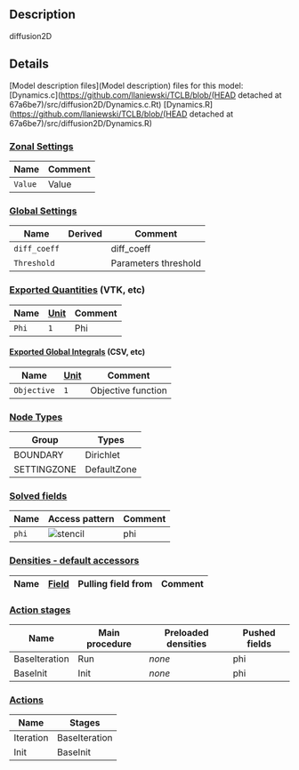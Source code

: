 

## Description
diffusion2D


## Details
[Model description files](Model description) files for this model:
[Dynamics.c](https://github.com/llaniewski/TCLB/blob/(HEAD detached at 67a6be7)/src/diffusion2D/Dynamics.c.Rt)
[Dynamics.R](https://github.com/llaniewski/TCLB/blob/(HEAD detached at 67a6be7)/src/diffusion2D/Dynamics.R)

### [Zonal Settings](Settings)

| Name | Comment |
| --- | --- |
|`Value`|Value|


### [Global Settings](Settings)

| Name | Derived | Comment |
| --- | --- | --- |
|`diff_coeff`||diff_coeff|
|`Threshold`||Parameters threshold|

### [Exported Quantities](Quantities) (VTK, etc)

| Name | [Unit](Units) | Comment |
| --- | --- | --- |
|`Phi`|`1`|Phi|

#### [Exported Global Integrals](Globals) (CSV, etc)

| Name | [Unit](Units) | Comment |
| --- | --- | --- |
|`Objective`|`1`|Objective function|

### [Node Types](Node-Types)

| Group | Types |
| --- | --- |
|BOUNDARY|Dirichlet|
|SETTINGZONE|DefaultZone|

### [Solved fields](Fields)

| Name | Access pattern | Comment |
| --- | --- | --- |
|`phi`|![stencil](/images/st_a1n1n1p0p1p1p0.png)|phi|

### [Densities - default accessors](Densities)

| Name | [Field](Fields) | Pulling field from | Comment |
| --- | --- | --- | --- |

### [Action stages](Stages)

| Name | Main procedure | Preloaded densities | Pushed fields |
| --- | --- | --- | --- |
|BaseIteration|Run|_none_|phi|
|BaseInit|Init|_none_|phi|


### [Actions](Stages)

| Name | Stages |
| --- | --- |
|Iteration|BaseIteration|
|Init|BaseInit|

